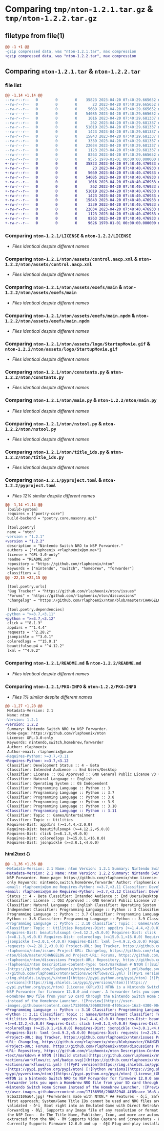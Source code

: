 # Comparing `tmp/nton-1.2.1.tar.gz` & `tmp/nton-1.2.2.tar.gz`

## filetype from file(1)

```diff
@@ -1 +1 @@
-gzip compressed data, was "nton-1.2.1.tar", max compression
+gzip compressed data, was "nton-1.2.2.tar", max compression
```

## Comparing `nton-1.2.1.tar` & `nton-1.2.2.tar`

### file list

```diff
@@ -1,14 +1,14 @@
--rw-r--r--   0        0        0    35823 2023-04-20 07:40:29.665652 nton-1.2.1/LICENSE
--rw-r--r--   0        0        0       23 2023-04-20 07:40:29.665652 nton-1.2.1/nton/__init__.py
--rw-r--r--   0        0        0     5669 2023-04-20 07:40:29.665652 nton-1.2.1/nton/assets/control.nacp.xml
--rw-r--r--   0        0        0    54085 2023-04-20 07:40:29.665652 nton-1.2.1/nton/assets/exefs/main
--rw-r--r--   0        0        0     1016 2023-04-20 07:40:29.681337 nton-1.2.1/nton/assets/exefs/main.npdm
--rw-r--r--   0        0        0      262 2023-04-20 07:40:29.681337 nton-1.2.1/nton/assets/logo/NintendoLogo.png
--rw-r--r--   0        0        0    51019 2023-04-20 07:40:29.681337 nton-1.2.1/nton/assets/logo/StartupMovie.gif
--rw-r--r--   0        0        0     1423 2023-04-20 07:40:29.681337 nton-1.2.1/nton/constants.py
--rw-r--r--   0        0        0    15843 2023-04-20 07:40:29.681337 nton-1.2.1/nton/main.py
--rw-r--r--   0        0        0     3339 2023-04-20 07:40:29.681337 nton-1.2.1/nton/nstool.py
--rw-r--r--   0        0        0    22034 2023-04-20 07:40:29.681337 nton-1.2.1/nton/title_ids.py
--rw-r--r--   0        0        0     1123 2023-04-20 07:40:29.681337 nton-1.2.1/pyproject.toml
--rw-r--r--   0        0        0     8263 2023-04-20 07:40:29.665652 nton-1.2.1/README.md
--rw-r--r--   0        0        0     9575 1970-01-01 00:00:00.000000 nton-1.2.1/PKG-INFO
+-rw-r--r--   0        0        0    35823 2023-04-20 07:48:40.476933 nton-1.2.2/LICENSE
+-rw-r--r--   0        0        0       23 2023-04-20 07:48:40.476933 nton-1.2.2/nton/__init__.py
+-rw-r--r--   0        0        0     5669 2023-04-20 07:48:40.476933 nton-1.2.2/nton/assets/control.nacp.xml
+-rw-r--r--   0        0        0    54085 2023-04-20 07:48:40.476933 nton-1.2.2/nton/assets/exefs/main
+-rw-r--r--   0        0        0     1016 2023-04-20 07:48:40.476933 nton-1.2.2/nton/assets/exefs/main.npdm
+-rw-r--r--   0        0        0      262 2023-04-20 07:48:40.476933 nton-1.2.2/nton/assets/logo/NintendoLogo.png
+-rw-r--r--   0        0        0    51019 2023-04-20 07:48:40.476933 nton-1.2.2/nton/assets/logo/StartupMovie.gif
+-rw-r--r--   0        0        0     1423 2023-04-20 07:48:40.476933 nton-1.2.2/nton/constants.py
+-rw-r--r--   0        0        0    15843 2023-04-20 07:48:40.476933 nton-1.2.2/nton/main.py
+-rw-r--r--   0        0        0     3339 2023-04-20 07:48:40.476933 nton-1.2.2/nton/nstool.py
+-rw-r--r--   0        0        0    22034 2023-04-20 07:48:40.476933 nton-1.2.2/nton/title_ids.py
+-rw-r--r--   0        0        0     1123 2023-04-20 07:48:40.476933 nton-1.2.2/pyproject.toml
+-rw-r--r--   0        0        0     8263 2023-04-20 07:48:40.476933 nton-1.2.2/README.md
+-rw-r--r--   0        0        0     9626 1970-01-01 00:00:00.000000 nton-1.2.2/PKG-INFO
```

### Comparing `nton-1.2.1/LICENSE` & `nton-1.2.2/LICENSE`

 * *Files identical despite different names*

### Comparing `nton-1.2.1/nton/assets/control.nacp.xml` & `nton-1.2.2/nton/assets/control.nacp.xml`

 * *Files identical despite different names*

### Comparing `nton-1.2.1/nton/assets/exefs/main` & `nton-1.2.2/nton/assets/exefs/main`

 * *Files identical despite different names*

### Comparing `nton-1.2.1/nton/assets/exefs/main.npdm` & `nton-1.2.2/nton/assets/exefs/main.npdm`

 * *Files identical despite different names*

### Comparing `nton-1.2.1/nton/assets/logo/StartupMovie.gif` & `nton-1.2.2/nton/assets/logo/StartupMovie.gif`

 * *Files identical despite different names*

### Comparing `nton-1.2.1/nton/constants.py` & `nton-1.2.2/nton/constants.py`

 * *Files identical despite different names*

### Comparing `nton-1.2.1/nton/main.py` & `nton-1.2.2/nton/main.py`

 * *Files identical despite different names*

### Comparing `nton-1.2.1/nton/nstool.py` & `nton-1.2.2/nton/nstool.py`

 * *Files identical despite different names*

### Comparing `nton-1.2.1/nton/title_ids.py` & `nton-1.2.2/nton/title_ids.py`

 * *Files identical despite different names*

### Comparing `nton-1.2.1/pyproject.toml` & `nton-1.2.2/pyproject.toml`

 * *Files 12% similar despite different names*

```diff
@@ -1,14 +1,14 @@
 [build-system]
 requires = ["poetry-core"]
 build-backend = "poetry.core.masonry.api"
 
 [tool.poetry]
 name = "nton"
-version = "1.2.1"
+version = "1.2.2"
 description = "Nintendo Switch NRO to NSP Forwarder."
 authors = ["rlaphoenix <rlaphoenix@pm.me>"]
 license = "GPL-3.0-only"
 readme = "README.md"
 repository = "https://github.com/rlaphoenix/nton"
 keywords = ["nintendo", "switch", "homebrew", "forwarder"]
 classifiers = [
@@ -22,15 +22,15 @@
 
 [tool.poetry.urls]
 "Bug Tracker" = "https://github.com/rlaphoenix/nton/issues"
 "Forums" = "https://github.com/rlaphoenix/nton/discussions"
 "Changelog" = "https://github.com/rlaphoenix/nton/blob/master/CHANGELOG.md"
 
 [tool.poetry.dependencies]
-python = ">=3.7,<3.11"
+python = ">=3.7,<3.12"
 click = "^8.1.3"
 appdirs = "^1.4.4"
 requests = "^2.28.2"
 jsonpickle = "^3.0.1"
 coloredlogs = "^15.0.1"
 beautifulsoup4 = "^4.12.2"
 lxml = "^4.9.2"
```

### Comparing `nton-1.2.1/README.md` & `nton-1.2.2/README.md`

 * *Files identical despite different names*

### Comparing `nton-1.2.1/PKG-INFO` & `nton-1.2.2/PKG-INFO`

 * *Files 1% similar despite different names*

```diff
@@ -1,27 +1,28 @@
 Metadata-Version: 2.1
 Name: nton
-Version: 1.2.1
+Version: 1.2.2
 Summary: Nintendo Switch NRO to NSP Forwarder.
 Home-page: https://github.com/rlaphoenix/nton
 License: GPL-3.0-only
 Keywords: nintendo,switch,homebrew,forwarder
 Author: rlaphoenix
 Author-email: rlaphoenix@pm.me
-Requires-Python: >=3.7,<3.11
+Requires-Python: >=3.7,<3.12
 Classifier: Development Status :: 4 - Beta
 Classifier: Intended Audience :: End Users/Desktop
 Classifier: License :: OSI Approved :: GNU General Public License v3 (GPLv3)
 Classifier: Natural Language :: English
 Classifier: Operating System :: OS Independent
 Classifier: Programming Language :: Python :: 3
 Classifier: Programming Language :: Python :: 3.7
 Classifier: Programming Language :: Python :: 3.8
 Classifier: Programming Language :: Python :: 3.9
 Classifier: Programming Language :: Python :: 3.10
+Classifier: Programming Language :: Python :: 3.11
 Classifier: Topic :: Games/Entertainment
 Classifier: Topic :: Utilities
 Requires-Dist: appdirs (>=1.4.4,<2.0.0)
 Requires-Dist: beautifulsoup4 (>=4.12.2,<5.0.0)
 Requires-Dist: click (>=8.1.3,<9.0.0)
 Requires-Dist: coloredlogs (>=15.0.1,<16.0.0)
 Requires-Dist: jsonpickle (>=3.0.1,<4.0.0)
```

#### html2text {}

```diff
@@ -1,36 +1,36 @@
-Metadata-Version: 2.1 Name: nton Version: 1.2.1 Summary: Nintendo Switch NRO to
+Metadata-Version: 2.1 Name: nton Version: 1.2.2 Summary: Nintendo Switch NRO to
 NSP Forwarder. Home-page: https://github.com/rlaphoenix/nton License: GPL-3.0-
 only Keywords: nintendo,switch,homebrew,forwarder Author: rlaphoenix Author-
-email: rlaphoenix@pm.me Requires-Python: >=3.7,<3.11 Classifier: Development
+email: rlaphoenix@pm.me Requires-Python: >=3.7,<3.12 Classifier: Development
 Status :: 4 - Beta Classifier: Intended Audience :: End Users/Desktop
 Classifier: License :: OSI Approved :: GNU General Public License v3 (GPLv3)
 Classifier: Natural Language :: English Classifier: Operating System :: OS
 Independent Classifier: Programming Language :: Python :: 3 Classifier:
 Programming Language :: Python :: 3.7 Classifier: Programming Language ::
 Python :: 3.8 Classifier: Programming Language :: Python :: 3.9 Classifier:
-Programming Language :: Python :: 3.10 Classifier: Topic :: Games/Entertainment
-Classifier: Topic :: Utilities Requires-Dist: appdirs (>=1.4.4,<2.0.0)
-Requires-Dist: beautifulsoup4 (>=4.12.2,<5.0.0) Requires-Dist: click
-(>=8.1.3,<9.0.0) Requires-Dist: coloredlogs (>=15.0.1,<16.0.0) Requires-Dist:
-jsonpickle (>=3.0.1,<4.0.0) Requires-Dist: lxml (>=4.9.2,<5.0.0) Requires-Dist:
-requests (>=2.28.2,<3.0.0) Project-URL: Bug Tracker, https://github.com/
-rlaphoenix/nton/issues Project-URL: Changelog, https://github.com/rlaphoenix/
-nton/blob/master/CHANGELOG.md Project-URL: Forums, https://github.com/
-rlaphoenix/nton/discussions Project-URL: Repository, https://github.com/
-rlaphoenix/nton Description-Content-Type: text/markdown # NTON [![Build status]
-(https://github.com/rlaphoenix/nton/actions/workflows/ci.yml/badge.svg)](https:
-//github.com/rlaphoenix/nton/actions/workflows/ci.yml) [![PyPI version](https:/
-/img.shields.io/pypi/v/nton)](https://pypi.python.org/pypi/nton) [![Python
-versions](https://img.shields.io/pypi/pyversions/nton)](https://
-pypi.python.org/pypi/nton) [License_(GPLv3)] NTON is a Nintendo Switch NRO to
-NSP Forwarder for firmware 12.0.0 and newer. A forwarder lets you open a
-Homebrew NRO file from your SD card through the Nintendo Switch Home Screen
-instead of the Homebrew Launcher. ![Preview](https://user-
-images.githubusercontent.com/17136956/206882948-4f05cace-16a3-4300-9047-
+Programming Language :: Python :: 3.10 Classifier: Programming Language ::
+Python :: 3.11 Classifier: Topic :: Games/Entertainment Classifier: Topic ::
+Utilities Requires-Dist: appdirs (>=1.4.4,<2.0.0) Requires-Dist: beautifulsoup4
+(>=4.12.2,<5.0.0) Requires-Dist: click (>=8.1.3,<9.0.0) Requires-Dist:
+coloredlogs (>=15.0.1,<16.0.0) Requires-Dist: jsonpickle (>=3.0.1,<4.0.0)
+Requires-Dist: lxml (>=4.9.2,<5.0.0) Requires-Dist: requests (>=2.28.2,<3.0.0)
+Project-URL: Bug Tracker, https://github.com/rlaphoenix/nton/issues Project-
+URL: Changelog, https://github.com/rlaphoenix/nton/blob/master/CHANGELOG.md
+Project-URL: Forums, https://github.com/rlaphoenix/nton/discussions Project-
+URL: Repository, https://github.com/rlaphoenix/nton Description-Content-Type:
+text/markdown # NTON [![Build status](https://github.com/rlaphoenix/nton/
+actions/workflows/ci.yml/badge.svg)](https://github.com/rlaphoenix/nton/
+actions/workflows/ci.yml) [![PyPI version](https://img.shields.io/pypi/v/nton)]
+(https://pypi.python.org/pypi/nton) [![Python versions](https://img.shields.io/
+pypi/pyversions/nton)](https://pypi.python.org/pypi/nton) [License_(GPLv3)]
+NTON is a Nintendo Switch NRO to NSP Forwarder for firmware 12.0.0 and newer. A
+forwarder lets you open a Homebrew NRO file from your SD card through the
+Nintendo Switch Home Screen instead of the Homebrew Launcher. ![Preview](https:
+//user-images.githubusercontent.com/17136956/206882948-4f05cace-16a3-4300-9047-
 8cba33106a64.jpg) *Forwarders made with NTON.* ## Features - ð¡ï¸ Safety-
 first approach; System/Game Title IDs cannot be used and NRO files are
 validated - ð¹ï¸ Boot right into an Emulated Game with Direct RetroArch Game
 Forwarding - ð¼ï¸ Supports any Image file of any resolution or format for
 the NSP Icon - ð¤ The Title Name, Publisher, Icon, and more are automatically
 extracted from the NRO - ð¥ Supports Video Capture and Screenshots - â
 Currently Supports Firmware 12.0.0 and up - ð§© Plug-and-play installation via
```

